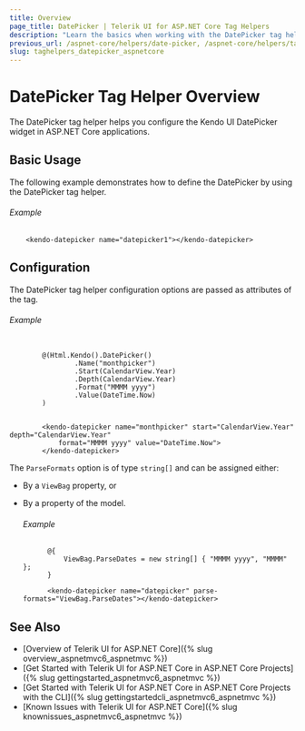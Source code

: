 ```yaml
---
title: Overview
page_title: DatePicker | Telerik UI for ASP.NET Core Tag Helpers
description: "Learn the basics when working with the DatePicker tag helper for ASP.NET Core (MVC 6 or ASP.NET Core MVC)."
previous_url: /aspnet-core/helpers/date-picker, /aspnet-core/helpers/tag-helpers/date-picker
slug: taghelpers_datepicker_aspnetcore
---
```


# DatePicker Tag Helper Overview

The DatePicker tag helper helps you configure the Kendo UI DatePicker widget in ASP.NET Core applications.

## Basic Usage

The following example demonstrates how to define the DatePicker by using the DatePicker tag helper.

###### Example

        <kendo-datepicker name="datepicker1"></kendo-datepicker>

## Configuration

The DatePicker tag helper configuration options are passed as attributes of the tag.

###### Example

```tab-cshtml

        @(Html.Kendo().DatePicker()
                .Name("monthpicker")
                .Start(CalendarView.Year)
                .Depth(CalendarView.Year)
                .Format("MMMM yyyy")
                .Value(DateTime.Now)
        )
```
```tab-tagHelper

        <kendo-datepicker name="monthpicker" start="CalendarView.Year" depth="CalendarView.Year"
            format="MMMM yyyy" value="DateTime.Now">
        </kendo-datepicker>
```

The `ParseFormats` option is of type `string[]` and can be assigned either:

* By a `ViewBag` property, or
* By a property of the model.

    ###### Example

            @{
                ViewBag.ParseDates = new string[] { "MMMM yyyy", "MMMM" };
            }

            <kendo-datepicker name="datepicker" parse-formats="ViewBag.ParseDates"></kendo-datepicker>

## See Also

* [Overview of Telerik UI for ASP.NET Core]({% slug overview_aspnetmvc6_aspnetmvc %})
* [Get Started with Telerik UI for ASP.NET Core in ASP.NET Core Projects]({% slug gettingstarted_aspnetmvc6_aspnetmvc %})
* [Get Started with Telerik UI for ASP.NET Core in ASP.NET Core Projects with the CLI]({% slug gettingstartedcli_aspnetmvc6_aspnetmvc %})
* [Known Issues with Telerik UI for ASP.NET Core]({% slug knownissues_aspnetmvc6_aspnetmvc %})
